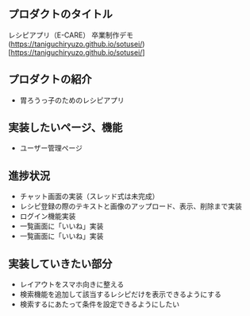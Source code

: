 ## プロダクトのタイトル

レシピアプリ（E-CARE）
卒業制作デモ
(https://taniguchiryuzo.github.io/sotusei/)[https://taniguchiryuzo.github.io/sotusei/]

## プロダクトの紹介

- 胃ろうっ子のためのレシピアプリ

## 実装したいページ、機能

- ユーザー管理ページ

## 進捗状況
- チャット画面の実装（スレッド式は未完成）
- レシピ登録の際のテキストと画像のアップロード、表示、削除まで実装
- ログイン機能実装
- 一覧画面に「いいね」実装
- 一覧画面に「いいね」実装
## 実装していきたい部分

- レイアウトをスマホ向きに整える
- 検索機能を追加して該当するレシピだけを表示できるようにする
- 検索するにあたって条件を設定できるようにしたい


